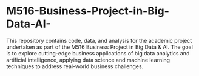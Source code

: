 # M516-Business-Project-in-Big-Data-AI-
This repository contains code, data, and analysis for the academic project undertaken as part of the M516 Business Project in Big Data &amp; AI. The goal is to explore cutting-edge business applications of big data analytics and artificial intelligence, applying data science and machine learning techniques to address real-world business challenges.
